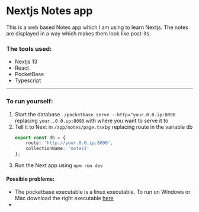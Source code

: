 # Nextjs Notes app

This is a web based Notes app which I am using to learn Nextjs. The notes are displayed in a way which makes them look like post-its.

### The tools used:
- Nextjs 13
- React
- PocketBase 
- Typescript
---

### To run yourself:
1. Start the database
    `./pocketbase serve --http="your.0.0.ip:8090` replacing `your..0.0.ip:8090` with where you want to serve it to
2. Tell it to Next in `/app/notes/page.tsx`by replacing route in the variable db
    ```ts
   export const db = {
	    route: 'http://your.0.0.ip:8090',
	    collectionName: 'notes1'
    }; 
   ```
3. Run the Next app using `npm run dev`

#### Possible problems:
- The pocketbase executable is a linux executable. To run on Windows or Mac download the right executable [here](https://pocketbase.io/docs/)
- 